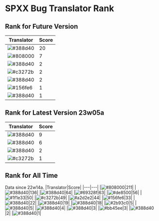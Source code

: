# SPXX Bug Translator Rank
## Rank for Future Version
|Translator|Score|
|---|---|
|![#388d40](https://img.shields.io/static/v1?label=&message=yzy32767&color=388d40&style=flat-square)|20|
|![#808000](https://img.shields.io/static/v1?label=&message=Olvcpr423&color=808000&style=flat-square)|7|
|![#388d40](https://img.shields.io/static/v1?label=&message=KK899&color=388d40&style=flat-square)|2|
|![#c3272b](https://img.shields.io/static/v1?label=&message=LeYangZi&color=c3272b&style=flat-square)|2|
|![#388d40](https://img.shields.io/static/v1?label=&message=Hatsuki_kiri&color=388d40&style=flat-square)|2|
|![#156fe6](https://img.shields.io/static/v1?label=&message=Lakeus&color=156fe6&style=flat-square)|1|
|![#388d40](https://img.shields.io/static/v1?label=&message=lihl&color=388d40&style=flat-square)|1|
## Rank for Latest Version 23w05a
|Translator|Score|
|---|---|
|![#388d40](https://img.shields.io/static/v1?label=&message=Hatsuki_kiri&color=388d40&style=flat-square)|9|
|![#388d40](https://img.shields.io/static/v1?label=&message=yzy32767&color=388d40&style=flat-square)|6|
|![#388d40](https://img.shields.io/static/v1?label=&message=KK899&color=388d40&style=flat-square)|2|
|![#c3272b](https://img.shields.io/static/v1?label=&message=LeYangZi&color=c3272b&style=flat-square)|1|
## Rank for All Time
Data since 22w14a.
|Translator|Score|
|---|---|
|![#808000](https://img.shields.io/static/v1?label=&message=Olvcpr423&color=808000&style=flat-square)|211|
|![#388d40](https://img.shields.io/static/v1?label=&message=Hatsuki_kiri&color=388d40&style=flat-square)|136|
|![#388d40](https://img.shields.io/static/v1?label=&message=yzy32767&color=388d40&style=flat-square)|64|
|![#69328f](https://img.shields.io/static/v1?label=&message=Ricolove&color=69328f&style=flat-square)|63|
|![#de8500](https://img.shields.io/static/v1?label=&message=AkashaMCPK&color=de8500&style=flat-square)|56|
|![#1f1e33](https://img.shields.io/static/v1?label=&message=DrLee_lihr&color=1f1e33&style=flat-square)|50|
|![#c3272b](https://img.shields.io/static/v1?label=&message=LeYangZi&color=c3272b&style=flat-square)|49|
|![#a2d2e2](https://img.shields.io/static/v1?label=&message=NoMathExpectation&color=a2d2e2&style=flat-square)|44|
|![#156fe6](https://img.shields.io/static/v1?label=&message=Lakeus&color=156fe6&style=flat-square)|33|
|![#388d40](https://img.shields.io/static/v1?label=&message=Don_Trueno&color=388d40&style=flat-square)|22|
|![#388d40](https://img.shields.io/static/v1?label=&message=dianliang&color=388d40&style=flat-square)|19|
|![#388d40](https://img.shields.io/static/v1?label=&message=KK899&color=388d40&style=flat-square)|18|
|![#2b93c0](https://img.shields.io/static/v1?label=&message=Light_Beacon&color=2b93c0&style=flat-square)|5|
|![#388d40](https://img.shields.io/static/v1?label=&message=KatMelon&color=388d40&style=flat-square)|5|
|![#388d40](https://img.shields.io/static/v1?label=&message=PercyDan&color=388d40&style=flat-square)|4|
|![#388d40](https://img.shields.io/static/v1?label=&message=KaplanSteve&color=388d40&style=flat-square)|3|
|![#bb45ee](https://img.shields.io/static/v1?label=&message=XiTieShiZ&color=bb45ee&style=flat-square)|3|
|![#388d40](https://img.shields.io/static/v1?label=&message=lihl&color=388d40&style=flat-square)|2|
|![#388d40](https://img.shields.io/static/v1?label=&message=Seayay&color=388d40&style=flat-square)|1|